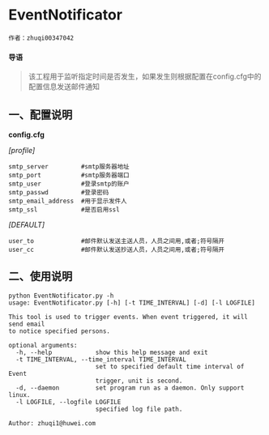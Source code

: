 # EventNotificator


`作者：zhuqi00347042`

#### 导语

> 该工程用于监听指定时间是否发生，如果发生则根据配置在config.cfg中的配置信息发送邮件通知

## 一、配置说明

**config.cfg**

*[profile]*

    smtp_server         #smtp服务器地址
    smtp_port           #smtp服务器端口
    smtp_user           #登录smtp的账户
    smtp_passwd         #登录密码
    smtp_email_address  #用于显示发件人
    smtp_ssl            #是否启用ssl 
    
*[DEFAULT]*

    user_to             #邮件默认发送主送人员，人员之间用,或者;符号隔开
    user_cc             #邮件默认发送抄送人员，人员之间用,或者;符号隔开
    
## 二、使用说明
    python EventNotificator.py -h
    usage: EventNotificator.py [-h] [-t TIME_INTERVAL] [-d] [-l LOGFILE]

    This tool is used to trigger events. When event triggered, it will send email
    to notice specified persons.
    
    optional arguments:
      -h, --help            show this help message and exit
      -t TIME_INTERVAL, --time_interval TIME_INTERVAL
                            set to specified default time interval of Event
                            trigger, unit is second.
      -d, --daemon          set program run as a daemon. Only support linux.
      -l LOGFILE, --logfile LOGFILE
                            specified log file path.
    
    Author: zhuqi1@huwei.com


